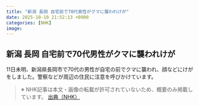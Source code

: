 ```yaml
---
title: "新潟 長岡 自宅前で70代男性がクマに襲われけが"
date: 2025-10-10 21:52:13 +0900
categories: [NHK]
image: 
---
```

## 新潟 長岡 自宅前で70代男性がクマに襲われけが

11日未明、新潟県長岡市で70代の男性が自宅の前でクマに襲われ、顔などにけがをしました。警察などが周辺の住民に注意を呼びかけています。

> ※ NHK記事は本文・画像の転載が許可されていないため、概要のみ掲載しています。
[出典（NHK）](http://www3.nhk.or.jp/news/html/20251011/k10014947261000.html)
